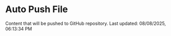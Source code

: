 # Auto Push File

Content that will be pushed to GitHub repository.
Last updated: 08/08/2025, 06:13:34 PM